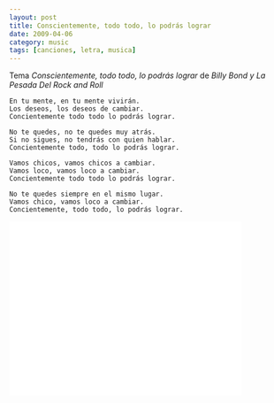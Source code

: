 ```yaml
---
layout: post
title: Conscientemente, todo todo, lo podrás lograr
date: 2009-04-06
category: music
tags: [canciones, letra, musica]
---
```


Tema *Conscientemente, todo todo, lo podrás lograr* de *Billy Bond y La Pesada Del Rock and Roll*

    En tu mente, en tu mente vivirán.
    Los deseos, los deseos de cambiar.
    Concientemente todo todo lo podrás lograr.

    No te quedes, no te quedes muy atrás.
    Si no sigues, no tendrás con quien hablar.
    Concientemente todo, todo lo podrás lograr.

    Vamos chicos, vamos chicos a cambiar.
    Vamos loco, vamos loco a cambiar.
    Concientemente todo todo lo podrás lograr.

    No te quedes siempre en el mismo lugar.
    Vamos chico, vamos loco a cambiar.
    Concientemente, todo todo, lo podrás lograr.

<iframe width="420" height="315" src="//www.youtube.com/embed/bZYQLUkNJ9Q" frameborder="0" allowfullscreen="">
</iframe>
